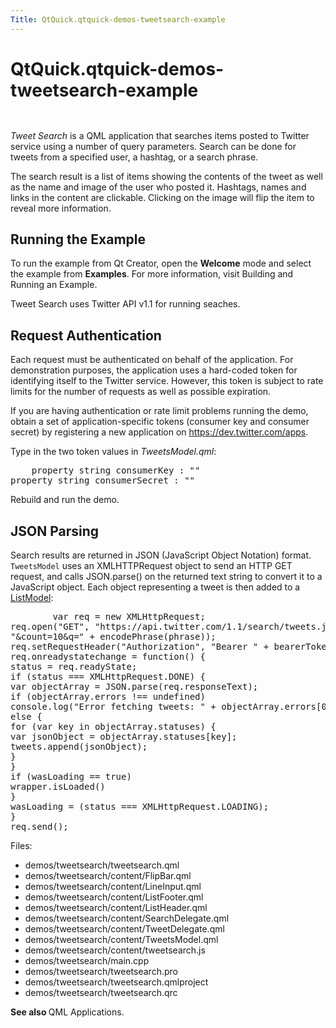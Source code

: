 ```yaml
---
Title: QtQuick.qtquick-demos-tweetsearch-example
---
```


# QtQuick.qtquick-demos-tweetsearch-example

<span class="subtitle"></span>
<!-- $$$demos/tweetsearch-description -->
<p class="centerAlign"><img src="../../../../media/qtquick-demo-tweetsearch-med-1.png" alt="" /></p><p class="centerAlign"><img src="../../../../media/qtquick-demo-tweetsearch-med-2.png" alt="" /></p><p><i>Tweet Search</i> is a QML application that searches items posted to Twitter service using a number of query parameters. Search can be done for tweets from a specified user, a hashtag, or a search phrase.</p>
<p>The search result is a list of items showing the contents of the tweet as well as the name and image of the user who posted it. Hashtags, names and links in the content are clickable. Clicking on the image will flip the item to reveal more information.</p>
<h2 id="running-the-example">Running the Example</h2>
<p>To run the example from Qt Creator, open the <b>Welcome</b> mode and select the example from <b>Examples</b>. For more information, visit Building and Running an Example.</p>
<p>Tweet Search uses Twitter API v1.1 for running seaches.</p>
<h2 id="request-authentication">Request Authentication</h2>
<p>Each request must be authenticated on behalf of the application. For demonstration purposes, the application uses a hard-coded token for identifying itself to the Twitter service. However, this token is subject to rate limits for the number of requests as well as possible expiration.</p>
<p>If you are having authentication or rate limit problems running the demo, obtain a set of application-specific tokens (consumer key and consumer secret) by registering a new application on <a href="https://dev.twitter.com/apps">https://dev.twitter.com/apps</a>.</p>
<p>Type in the two token values in <i>TweetsModel.qml</i>:</p>
<pre class="qml">    property <span class="type">string</span> <span class="name">consumerKey</span> : <span class="string">&quot;&quot;</span>
property <span class="type">string</span> <span class="name">consumerSecret</span> : <span class="string">&quot;&quot;</span></pre>
<p>Rebuild and run the demo.</p>
<h2 id="json-parsing">JSON Parsing</h2>
<p>Search results are returned in JSON (JavaScript Object Notation) format. <code>TweetsModel</code> uses an XMLHTTPRequest object to send an HTTP GET request, and calls JSON.parse() on the returned text string to convert it to a JavaScript object. Each object representing a tweet is then added to a <a href="QtQuick.qtquick-modelviewsdata-modelview.md#listmodel">ListModel</a>:</p>
<pre class="qml">        var <span class="name">req</span> = new <span class="name">XMLHttpRequest</span>;
<span class="name">req</span>.<span class="name">open</span>(<span class="string">&quot;GET&quot;</span>, <span class="string">&quot;https://api.twitter.com/1.1/search/tweets.json?from=&quot;</span> <span class="operator">+</span> <span class="name">from</span> <span class="operator">+</span>
<span class="string">&quot;&amp;count=10&amp;q=&quot;</span> <span class="operator">+</span> <span class="name">encodePhrase</span>(<span class="name">phrase</span>));
<span class="name">req</span>.<span class="name">setRequestHeader</span>(<span class="string">&quot;Authorization&quot;</span>, <span class="string">&quot;Bearer &quot;</span> <span class="operator">+</span> <span class="name">bearerToken</span>);
<span class="name">req</span>.<span class="name">onreadystatechange</span> <span class="operator">=</span> <span class="keyword">function</span>() {
<span class="name">status</span> <span class="operator">=</span> <span class="name">req</span>.<span class="name">readyState</span>;
<span class="keyword">if</span> (<span class="name">status</span> <span class="operator">===</span> <span class="name">XMLHttpRequest</span>.<span class="name">DONE</span>) {
var <span class="name">objectArray</span> = <span class="name">JSON</span>.<span class="name">parse</span>(<span class="name">req</span>.<span class="name">responseText</span>);
<span class="keyword">if</span> (<span class="name">objectArray</span>.<span class="name">errors</span> <span class="operator">!==</span> <span class="name">undefined</span>)
<span class="name">console</span>.<span class="name">log</span>(<span class="string">&quot;Error fetching tweets: &quot;</span> <span class="operator">+</span> <span class="name">objectArray</span>.<span class="name">errors</span>[<span class="number">0</span>].<span class="name">message</span>)
<span class="keyword">else</span> {
<span class="keyword">for</span> (<span class="keyword">var</span> <span class="name">key</span> in <span class="name">objectArray</span>.<span class="name">statuses</span>) {
var <span class="name">jsonObject</span> = <span class="name">objectArray</span>.<span class="name">statuses</span>[<span class="name">key</span>];
<span class="name">tweets</span>.<span class="name">append</span>(<span class="name">jsonObject</span>);
}
}
<span class="keyword">if</span> (<span class="name">wasLoading</span> <span class="operator">==</span> <span class="number">true</span>)
<span class="name">wrapper</span>.<span class="name">isLoaded</span>()
}
<span class="name">wasLoading</span> <span class="operator">=</span> (<span class="name">status</span> <span class="operator">===</span> <span class="name">XMLHttpRequest</span>.<span class="name">LOADING</span>);
}
<span class="name">req</span>.<span class="name">send</span>();</pre>
<p>Files:</p>
<ul>
<li>demos/tweetsearch/tweetsearch.qml</li>
<li>demos/tweetsearch/content/FlipBar.qml</li>
<li>demos/tweetsearch/content/LineInput.qml</li>
<li>demos/tweetsearch/content/ListFooter.qml</li>
<li>demos/tweetsearch/content/ListHeader.qml</li>
<li>demos/tweetsearch/content/SearchDelegate.qml</li>
<li>demos/tweetsearch/content/TweetDelegate.qml</li>
<li>demos/tweetsearch/content/TweetsModel.qml</li>
<li>demos/tweetsearch/content/tweetsearch.js</li>
<li>demos/tweetsearch/main.cpp</li>
<li>demos/tweetsearch/tweetsearch.pro</li>
<li>demos/tweetsearch/tweetsearch.qmlproject</li>
<li>demos/tweetsearch/tweetsearch.qrc</li>
</ul>
<p><b>See also </b>QML Applications.</p>
<!-- @@@demos/tweetsearch -->
